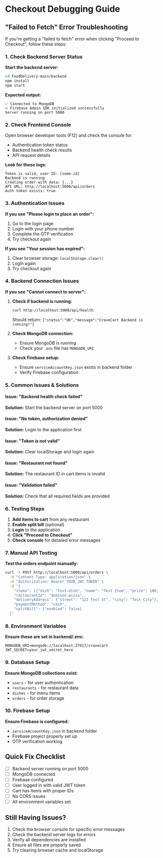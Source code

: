 # Checkout Debugging Guide

## "Failed to Fetch" Error Troubleshooting

If you're getting a "failed to fetch" error when clicking "Proceed to Checkout", follow these steps:

### 1. Check Backend Server Status

**Start the backend server:**
```bash
cd FoodDelivery-main/backend
npm install
npm start
```

**Expected output:**
```
✅ Connected to MongoDB
🔥 Firebase Admin SDK initialized successfully
Server running on port 5000
```

### 2. Check Frontend Console

Open browser developer tools (F12) and check the console for:
- Authentication token status
- Backend health check results
- API request details

**Look for these logs:**
```
Token is valid, user ID: [some-id]
Backend is running
Creating order with data: {...}
API URL: http://localhost:5000/api/orders
Auth token exists: true
```

### 3. Authentication Issues

**If you see "Please login to place an order":**
1. Go to the login page
2. Login with your phone number
3. Complete the OTP verification
4. Try checkout again

**If you see "Your session has expired":**
1. Clear browser storage: `localStorage.clear()`
2. Login again
3. Try checkout again

### 4. Backend Connection Issues

**If you see "Cannot connect to server":**

1. **Check if backend is running:**
   ```bash
   curl http://localhost:5000/api/health
   ```
   Should return: `{"status":"OK","message":"CraveCart Backend is running!"}`

2. **Check MongoDB connection:**
   - Ensure MongoDB is running
   - Check your `.env` file has `MONGODB_URI`

3. **Check Firebase setup:**
   - Ensure `serviceAccountKey.json` exists in backend folder
   - Verify Firebase configuration

### 5. Common Issues & Solutions

#### Issue: "Backend health check failed"
**Solution:** Start the backend server on port 5000

#### Issue: "No token, authorization denied"
**Solution:** Login to the application first

#### Issue: "Token is not valid"
**Solution:** Clear localStorage and login again

#### Issue: "Restaurant not found"
**Solution:** The restaurant ID in cart items is invalid

#### Issue: "Validation failed"
**Solution:** Check that all required fields are provided

### 6. Testing Steps

1. **Add items to cart** from any restaurant
2. **Enable split bill** (optional)
3. **Login** to the application
4. **Click "Proceed to Checkout"**
5. **Check console** for detailed error messages

### 7. Manual API Testing

**Test the orders endpoint manually:**
```bash
curl -X POST http://localhost:5000/api/orders \
  -H "Content-Type: application/json" \
  -H "Authorization: Bearer YOUR_JWT_TOKEN" \
  -d '{
    "items": [{"dish": "test-dish", "name": "Test Item", "price": 100, "quantity": 1, "photo": "test.jpg"}],
    "restaurantId": "dominos-pizza",
    "deliveryAddress": {"street": "123 Test St", "city": "Test City"},
    "paymentMethod": "cash",
    "splitBill": {"enabled": false}
  }'
```

### 8. Environment Variables

**Ensure these are set in backend/.env:**
```
MONGODB_URI=mongodb://localhost:27017/cravecart
JWT_SECRET=your_jwt_secret_here
```

### 9. Database Setup

**Ensure MongoDB collections exist:**
- `users` - for user authentication
- `restaurants` - for restaurant data
- `dishes` - for menu items
- `orders` - for order storage

### 10. Firebase Setup

**Ensure Firebase is configured:**
- `serviceAccountKey.json` in backend folder
- Firebase project properly set up
- OTP verification working

## Quick Fix Checklist

- [ ] Backend server running on port 5000
- [ ] MongoDB connected
- [ ] Firebase configured
- [ ] User logged in with valid JWT token
- [ ] Cart has items with proper IDs
- [ ] No CORS issues
- [ ] All environment variables set

## Still Having Issues?

1. Check the browser console for specific error messages
2. Check the backend server logs for errors
3. Verify all dependencies are installed
4. Ensure all files are properly saved
5. Try clearing browser cache and localStorage
